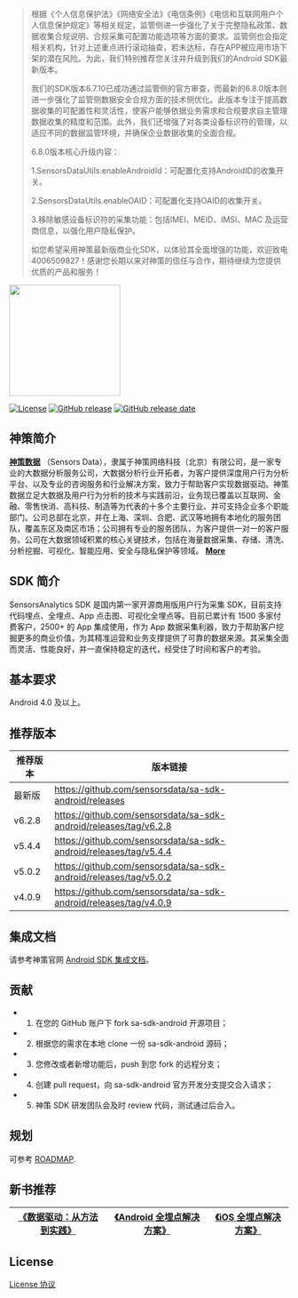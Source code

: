 > 根据《个人信息保护法》《网络安全法》《电信条例》《电信和互联网用户个人信息保护规定》等相关规定，监管侧进一步强化了关于完整隐私政策、数据收集合规说明、合规采集可配置功能选项等方面的要求。监管侧也会指定相关机构，针对上述重点进行滚动抽查，若未达标，存在APP被应用市场下架的潜在风险。为此，我们特别推荐您关注并升级到我们的Android SDK最新版本。
>
> 我们的SDK版本6.7.10已成功通过监管侧的官方审查，而最新的6.8.0版本则进一步强化了监管侧数据安全合规方面的技术侧优化。此版本专注于提高数据收集的可配置性和灵活性，使客户能够依据业务需求和合规要求自主管理数据收集的精度和范围。此外，我们还增强了对各类设备标识符的管理，以适应不同的数据监管环境，并确保企业数据收集的全面合规。
> 
> 6.8.0版本核心升级内容：
> 
> 1.SensorsDataUtils.enableAndroidId：可配置化支持AndroidID的收集开关。
> 
> 2.SensorsDataUtils.enableOAID：可配置化支持OAID的收集开关。
> 
> 3.移除敏感设备标识符的采集功能：包括IMEI、MEID、IMSI、MAC 及运营商信息，以强化用户隐私保护。
> 
> 如您希望采用神策最新版商业化SDK，以体验其全面增强的功能，欢迎致电4006509827！感谢您长期以来对神策的信任与合作，期待继续为您提供优质的产品和服务！

<img src="https://ow-file.sensorsdata.cn/www/home/header/sensors_header_icon.svg" width="200" >

[![License](https://img.shields.io/github/license/sensorsdata/sa-sdk-android.svg)](https://github.com/sensorsdata/sa-sdk-android/blob/master/LICENSE)
[![GitHub release](https://img.shields.io/github/tag/sensorsdata/sa-sdk-android.svg?label=release)](https://github.com/sensorsdata/sa-sdk-android/releases)
[![GitHub release date](https://img.shields.io/github/release-date/sensorsdata/sa-sdk-android.svg)](https://github.com/sensorsdata/sa-sdk-android/releases)

## 神策简介

[**神策数据**](https://www.sensorsdata.cn/)
（Sensors Data），隶属于神策网络科技（北京）有限公司，是一家专业的大数据分析服务公司，大数据分析行业开拓者，为客户提供深度用户行为分析平台、以及专业的咨询服务和行业解决方案，致力于帮助客户实现数据驱动。神策数据立足大数据及用户行为分析的技术与实践前沿，业务现已覆盖以互联网、金融、零售快消、高科技、制造等为代表的十多个主要行业、并可支持企业多个职能部门。公司总部在北京，并在上海、深圳、合肥、武汉等地拥有本地化的服务团队，覆盖东区及南区市场；公司拥有专业的服务团队，为客户提供一对一的客户服务。公司在大数据领域积累的核心关键技术，包括在海量数据采集、存储、清洗、分析挖掘、可视化、智能应用、安全与隐私保护等领域。 [**More**](https://www.sensorsdata.cn/about/aboutus.html)


## SDK 简介

SensorsAnalytics SDK 是国内第一家开源商用版用户行为采集 SDK，目前支持代码埋点、全埋点、App 点击图、可视化全埋点等。目前已累计有 1500 多家付费客户，2500+ 的 App 集成使用，作为 App 数据采集利器，致力于帮助客户挖掘更多的商业价值，为其精准运营和业务支撑提供了可靠的数据来源。其采集全面而灵活、性能良好，并一直保持稳定的迭代，经受住了时间和客户的考验。

## 基本要求
Android 4.0 及以上。

## 推荐版本

| 推荐版本 | 版本链接 |
| ------  | ------ |
| 最新版   | https://github.com/sensorsdata/sa-sdk-android/releases  |
| v6.2.8  | https://github.com/sensorsdata/sa-sdk-android/releases/tag/v6.2.8  |
| v5.4.4  | https://github.com/sensorsdata/sa-sdk-android/releases/tag/v5.4.4  |
| v5.0.2  | https://github.com/sensorsdata/sa-sdk-android/releases/tag/v5.0.2  |
| v4.0.9  | https://github.com/sensorsdata/sa-sdk-android/releases/tag/v4.0.9  |

## 集成文档

请参考神策官网 [Android SDK 集成文档](http://www.sensorsdata.cn/manual/android_sdk.html)。


## 贡献

* 1.  在您的 GitHub 账户下 fork sa-sdk-android 开源项目；
* 2.  根据您的需求在本地 clone 一份 sa-sdk-android 源码；
* 3.  您修改或者新增功能后，push 到您 fork 的远程分支；
* 4.  创建 pull request，向 sa-sdk-android 官方开发分支提交合入请求；
* 5.  神策 SDK 研发团队会及时 review 代码，测试通过后合入。

## 规划

可参考 [ROADMAP](ROADMAP.md).

## 新书推荐

| [《数据驱动：从方法到实践》](https://item.jd.com/12322322.html) | [《Android 全埋点解决方案》](https://item.jd.com/12574672.html) | [《iOS 全埋点解决方案》](https://item.jd.com/12867068.html)
| ------ | ------ | ------ |

## License
[License 协议](https://github.com/sensorsdata/sa-sdk-android/blob/master/LICENSE)
